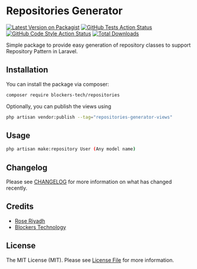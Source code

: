 # Repositories Generator

[![Latest Version on Packagist](https://img.shields.io/packagist/v/blockers-tech/repositories-generator.svg?style=flat-square)](https://packagist.org/packages/blockers-tech/repositories)
[![GitHub Tests Action Status](https://img.shields.io/github/actions/workflow/status/blockers-tech/repositories-generator/run-tests.yml?branch=main&label=tests&style=flat-square)](https://github.com/blockers-tech/repositories/actions?query=workflow%3Arun-tests+branch%3Amain)
[![GitHub Code Style Action Status](https://img.shields.io/github/actions/workflow/status/blockers-tech/repositories-generator/fix-php-code-style-issues.yml?branch=main&label=code%20style&style=flat-square)](https://github.com/blockers-tech/repositories/actions?query=workflow%3A"Fix+PHP+code+style+issues"+branch%3Amain)
[![Total Downloads](https://img.shields.io/packagist/dt/blockers-tech/repositories-generator.svg?style=flat-square)](https://packagist.org/packages/blockers-tech/repositories)

Simple package to provide easy generation of repository classes to support Repository Pattern in Laravel.

## Installation

You can install the package via composer:

```bash
composer require blockers-tech/repositories
```



Optionally, you can publish the views using

```bash
php artisan vendor:publish --tag="repositories-generator-views"
```

## Usage

```bash
php artisan make:repository User (Any model name)
```

## Changelog

Please see [CHANGELOG](CHANGELOG.md) for more information on what has changed recently.

## Credits

- [Rose Riyadh](https://github.com/roseriyadh)
- [Blockers Technology](https://github.com/blockers-tech)

## License

The MIT License (MIT). Please see [License File](LICENSE.md) for more information.
